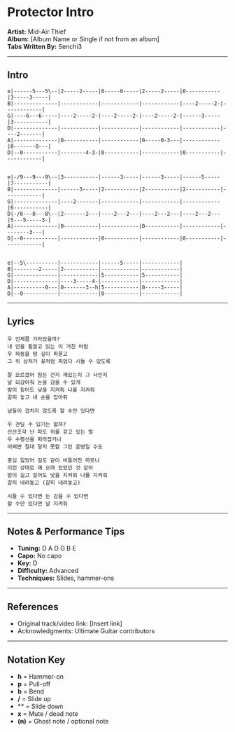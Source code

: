 # Protector Intro

**Artist:** Mid-Air Thief  
**Album:** [Album Name or Single if not from an album]  
**Tabs Written By:** Senchi3  

---

## Intro

```plaintext
e|------5---5\--|2-----2-----|0-----0-----|2-----2-----|0-----------|3-----3-----|
B|--------------|------------|------------|------------|----2-----2-|------------|
G|----6---6-----|----2-----2-|----2-----2-|----2-----2-|------3-----|3-----------|
D|--------------|------------|------------|------------|------------|----2-------|
A|--------------|0-----------|------------|0-----0-3---|------------|0-------0---|
D|--0-----------|--------4-3-|0-----------|------------|0-----------|------------|


e|-/9---9---9\--|3-----------|------3-----|------3-----|------5-----|7-----------|
B|--------------|------3-----|2-----------|2-----------|2-----------|------------|
G|--------------|----2-------|------------|------------|------------|6-----------|
D|-/8---8---8\--|2-------2---|----2---2---|----2---2---|----2---2---|5---5-----3-|
A|--------------|0-----------|------------|0-----------|------------|--------3---|
D|--0-----------|------------|0-----------|------------|0-----------|------------|


e|--5\----------|------------|------5-----|------------|
B|--------2-----|2-----------|------------|------------|
G|--------------|------------|5-----------|5-----------|
D|--------------|----3-----4-|------------|------------|
A|----------0---|0-------3--h|5-----------|0-----3-----|
D|--0-----------|------------|0-----------|------------|
```

---

## Lyrics

```
우 언제쯤 가라앉을까?
내 안을 휩쓸고 있는 이 거친 바람
우 파동을 땅 깊이 파묻고
그 위 상처가 꽃처럼 피었다 시들 수 있도록

잘 모르겠어 잠든 건지 깨있는지 그 사인지
날 되감아줘 눈을 감을 수 있게
밤이 짙어도 낮을 지켜줘 나를 지켜줘
갈피 놓고 내 손을 잡아줘

날들이 겹치지 않도록 할 수만 있다면

우 견딜 수 있기는 할까?
산산조각 난 파도 위를 걷고 있는 발
우 수평선을 따라잡거나
어쩌면 절대 닿지 못할 그런 운명일 수도

중심 잃었어 길도 같이 비틀어진 하모니
이런 상태로 꽤 오래 있었던 것 같아
밤이 길고 짙어도 낯을 지켜줘 나를 지켜줘
갈피 내려놓고 (갈피 내려놓고)

시들 수 있다면 눈 감을 수 있다면
할 수만 있다면 날 지켜줘
```

---
## Notes & Performance Tips

- **Tuning:** D A D G B E  
- **Capo:** No capo  
- **Key:** D  
- **Difficulty:** Advanced  
- **Techniques:** Slides, hammer-ons  

---

## References

- Original track/video link: [Insert link]  
- Acknowledgments: Ultimate Guitar contributors  

---

## Notation Key

- **h** = Hammer-on  
- **p** = Pull-off  
- **b** = Bend  
- **/** = Slide up  
- **\** = Slide down  
- **x** = Mute / dead note  
- **(n)** = Ghost note / optional note  
```

